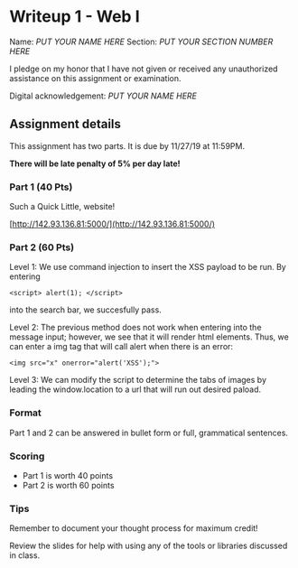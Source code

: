 # Writeup 1 - Web I

Name: *PUT YOUR NAME HERE*
Section: *PUT YOUR SECTION NUMBER HERE*

I pledge on my honor that I have not given or received any unauthorized assistance on this assignment or examination.

Digital acknowledgement: *PUT YOUR NAME HERE*


## Assignment details
This assignment has two parts. It is due by 11/27/19 at 11:59PM.

**There will be late penalty of 5% per day late!**

### Part 1 (40 Pts)

Such a Quick Little, website!

[http://142.93.136.81:5000/](http://142.93.136.81:5000/)

### Part 2 (60 Pts)

Level 1: We use command injection to insert the XSS payload to be run. By entering 

```
<script> alert(1); </script>
```

into the search bar, we succesfully pass.

Level 2: The previous method does not work when entering into the message input; however, we see that it will render html elements. Thus, we can enter a img tag that will call alert when there is an error:

```
<img src="x" onerror="alert('XSS');">
```

Level 3: We can modify the script to determine the tabs of images by leading the window.location to a url that will run out desired paload.

### Format

Part 1 and 2 can be answered in bullet form or full, grammatical sentences.

### Scoring

* Part 1 is worth 40 points
* Part 2 is worth 60 points

### Tips

Remember to document your thought process for maximum credit!

Review the slides for help with using any of the tools or libraries discussed in
class.

